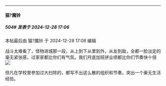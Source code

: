 ﻿
*****

####  猫?魔铃  
##### 504#       发表于 2024-12-28 17:06

 本帖最后由 猫?魔铃 于 2024-12-28 17:08 编辑 

战斗太难看了，怪物进城那一段，从上到下从里到外，从友到敌，全都一脸淡定的毫无紧张感，过家家都比你们有气氛。我们月底加班拼业绩都比你们节奏快十倍<img src="https://static.saraba1st.com/image/smiley/face2017/003.png" referrerpolicy="no-referrer">

但凡在学校里参加过大扫除的，都写不出这么散的组织和节奏。突出一个豪无生活经验。

